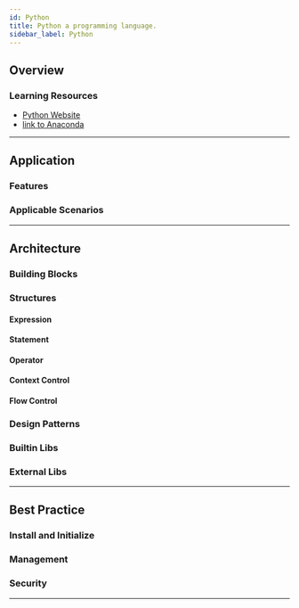 ```yaml
---
id: Python
title: Python a programming language.
sidebar_label: Python
---
```


## Overview

### Learning Resources

- [Python Website](https://www.python.org/)
- [link to Anaconda](/docs/L2-CS/Python/Anaconda)

---

## Application

### Features

### Applicable Scenarios

---

## Architecture

### Building Blocks

### Structures

#### Expression

#### Statement

#### Operator

#### Context Control

#### Flow Control

### Design Patterns

### Builtin Libs

### External Libs

---

## Best Practice

### Install and Initialize

### Management

### Security

---
